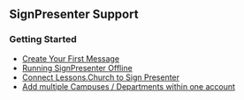 ## SignPresenter Support


### Getting Started

- [Create Your First Message](topics/GettingStarted.md)
- [Running SignPresenter Offline](topics/offline.md)
- [Connect Lessons.Church to Sign Presenter](topics/Connect_LessonsdotChurch.md)
- [Add multiple Campuses / Departments within one account](topics/Departments.md)
